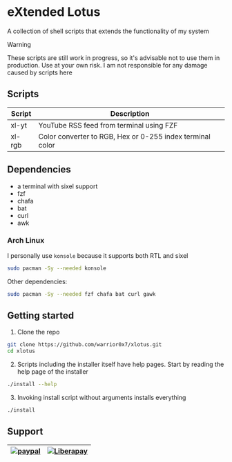 # eXtended Lotus
A collection of shell scripts that extends the functionality of my system

> [!Warning]
>These scripts are still work in progress, so it's advisable not to use them
>in production. Use at your own risk. I am not responsible for any damage caused
>by scripts here

## Scripts
|Script|Description|
|--|--|
|xl-yt|YouTube RSS feed from terminal using FZF|
|xl-rgb|Color converter to RGB, Hex or 0-255 index terminal color|

## Dependencies
- a terminal with sixel support
- fzf
- chafa
- bat
- curl
- awk

### Arch Linux
I personally use `konsole` because it supports both RTL and sixel
```Bash
sudo pacman -Sy --needed konsole
```
Other dependencies:
```Bash
sudo pacman -Sy --needed fzf chafa bat curl gawk
```

## Getting started
1. Clone the repo
```Bash
git clone https://github.com/warrior0x7/xlotus.git
cd xlotus
```
2. Scripts including the installer itself have help pages. Start by reading the help page of the installer
```Bash
./install --help
```

3. Invoking install script without arguments installs everything
```Bash
./install
```

## Support
[![paypal](https://www.paypalobjects.com/en_US/i/btn/btn_donateCC_LG.gif)](https://www.paypal.me/warrior0x7) | [![Liberapay](https://liberapay.com/assets/widgets/donate.svg)](https://liberapay.com/Warrior0x7/donate)
|--|--|
